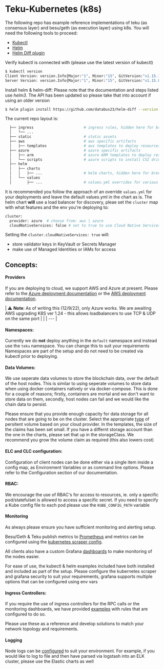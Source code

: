 

# Teku-Kubernetes (k8s)

The following repo has example reference implementations of teku (as consensus layer) and besu/geth (as execution layer) using k8s. You will need the following tools to proceed:

- [Kubectl](https://kubernetes.io/docs/tasks/tools/)
- [Helm](https://helm.sh/docs/)
- [Helm Diff plugin](https://github.com/databus23/helm-diff)

Verify kubectl is connected with (please use the latest version of kubectl)
```bash
$ kubectl version
Client Version: version.Info{Major:"1", Minor:"15", GitVersion:"v1.15.1", GitCommit:"4485c6f18cee9a5d3c3b4e523bd27972b1b53892", GitTreeState:"clean", BuildDate:"2019-07-18T09:18:22Z", GoVersion:"go1.12.5", Compiler:"gc", Platform:"linux/amd64"}
Server Version: version.Info{Major:"1", Minor:"15", GitVersion:"v1.15.0", GitCommit:"e8462b5b5dc2584fdcd18e6bcfe9f1e4d970a529", GitTreeState:"clean", BuildDate:"2019-06-19T16:32:14Z", GoVersion:"go1.12.5", Compiler:"gc", Platform:"linux/amd64"}
```

Install helm & helm-diff:
Please note that the documentation and steps listed use *helm3*. The API has been updated so please take that into account if using an older version
```bash
$ helm plugin install https://github.com/databus23/helm-diff --version master
```

The current repo layout is:

```bash
  ├── ingress                       # ingress rules, hidden here for brevity
  │   └── ...                       
  ├── static                        # static assets
  ├── aws                           # aws specific artifacts
  │   ├── templates                 # aws templates to deploy resources ie cluster, secrets manager, IAM etc
  ├── azure                         # azure specific artifacts
  │   ├── arm                       # azure ARM templates to deploy resources ie cluster, keyvault, identity etc
  │   └── scripts                   # azure scripts to install CSI drivers on the AKS cluster and the like
  ├── helm                       
  │   ├── charts            
  │   │   ├── ...                   # helm charts, hidden here for brevity
  │   └── values            
  │       ├── ...                   # values.yml overrides for various node types

```

It is recommended you follow the approach of an override `values.yml` for your deployments and leave the default values.yml in the chart as is. The helm chart **will** use a load balancer for discovery, pleae set the `cluster` map with what features and the env you're deploying to:
```bash
cluster:
  provider: azure  # choose from: aws | azure
  cloudNativeServices: false # set to true to use Cloud Native Services (SecretsManager and IAM for AWS; KeyVault & Managed Identities for Azure)

```
Setting the `cluster.cloudNativeServices: true` will:
- store validator keys in KeyVault or Secrets Manager 
- make use of Managed Identities or IAMs for access

## Concepts:

#### Providers
If you are deploying to cloud, we support AWS and Azure at present. Please refer to the [Azure deployment documentation](./azure/README.md) or the [AWS deployment documentation](./aws/README.md).

| ⚠️ **Note**: As of writing this (12/9/22), only Azure works. We are awaiting AWS upgrading K8S ver 1.24 - this allows loadbalancers to use TCP & UDP on the same port       |
|
| ---                                                                                                                                                                                                   |

#### Namespaces:
Currently we do **not** deploy anything in the `default` namespace and instead use the `teku` namespace. You can change this to suit your requirements
Namespaces are part of the setup and do not need to be created via kubectl prior to deploying. 

#### Data Volumes:
We use seperate data volumes to store the blockchain data, over the default of the host nodes. This is similar to using seperate volumes to store data when using docker containers natively or via docker-compose. This is done for a couple of reasons; firstly, containers are mortal and we don't want to store data on them, secondly, host nodes can fail and we would like the chain data to persist.  

Please ensure that you provide enough capacity for data storage for all nodes that are going to be on the cluster. Select the appropriate [type](https://kubernetes.io/docs/concepts/storage/volumes/) of persitent volume based on your cloud provider. In the templates, the size of the claims has been set small. If you have a differnt storage account than the one in the charts, please set that up in the storageClass. We recommend you grow the volume claim as required (this also lowers cost)

#### ELC and CLC configuration:
Configuration of client nodes can be done either via a single item inside a config map, as Environment Variables or as command line options. Please refer to the Configuration section of our documentation. 

#### RBAC:
We encourage the use of RBAC's for access to resources, ie. only a specific pod/statefulset is allowed to access a specific secret. If you need to specify a Kube config file to each pod please use the `KUBE_CONFIG_PATH` variable

#### Monitoring
As always please ensure you have sufficient monitoring and alerting setup.

Besu/Geth & Teku publish metrics to [Prometheus](https://prometheus.io/) and metrics can be configured using the [kubernetes scraper config](https://prometheus.io/docs/prometheus/latest/configuration/configuration/#kubernetes_sd_config).

All clients also have a custom Grafana [dashboards](https://grafana.com/orgs/consensys) to make monitoring of the nodes easier.

For ease of use, the kubectl & helm examples included have both installed and included as part of the setup. Please configure the kubernetes scraper and grafana security to suit your requirements, grafana supports multiple options that can be configured using env vars

#### Ingress Controllers:

If you require the use of ingress controllers for the RPC calls or the monitoring dashboards, we have provided [examples](./ingress) with rules that are configured to do so.

Please use these as a reference and develop solutions to match your network topology and requirements.

#### Logging
Node logs can be [configured](https://besu.hyperledger.org/en/latest/HowTo/Troubleshoot/Logging/#advanced-custom-logging) to suit your environment. For example, if you would like to log to file and then have parsed via logstash into an ELK cluster, please use the Elastic charts as well


